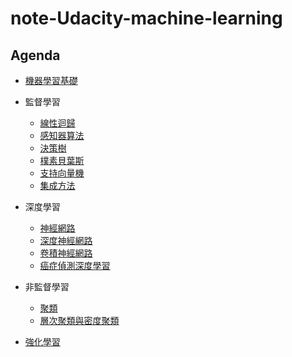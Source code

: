 # note-Udacity-machine-learning

## Agenda

- [機器學習基礎](https://github.com/htaiwan/note-Udacity-machine-learning/blob/master/機器學習基礎.md)
- 監督學習
	- [線性迴歸](https://github.com/htaiwan/note-Udacity-machine-learning/blob/master/線性迴歸.md)
	- [感知器算法](https://github.com/htaiwan/note-Udacity-machine-learning/blob/master/感知器算法.md)
	- [決策樹](https://github.com/htaiwan/note-Udacity-machine-learning/blob/master/決策樹.md)
	- [樸素貝葉斯](https://github.com/htaiwan/note-Udacity-machine-learning/blob/master/樸素貝葉斯.md)
	- [支持向量機](https://github.com/htaiwan/note-Udacity-machine-learning/blob/master/支持向量機.md)
	- [集成方法](https://github.com/htaiwan/note-Udacity-machine-learning/blob/master/集成方法.md)

- 深度學習
	- [神經網路](https://github.com/htaiwan/note-Udacity-machine-learning/blob/master/神經網路.md)
	- [深度神經網路](https://github.com/htaiwan/note-Udacity-machine-learning/blob/master/深度神經網路.md)
	- [卷積神經網路](https://github.com/htaiwan/note-Udacity-machine-learning/blob/master/卷積神經網路.md)
	- [癌症偵測深度學習](https://github.com/htaiwan/note-Udacity-machine-learning/blob/master/癌症偵測深度學習.md)
- 非監督學習
	- [聚類](https://github.com/htaiwan/note-Udacity-machine-learning/blob/master/聚類.md)
	- [層次聚類與密度聚類](https://github.com/htaiwan/note-Udacity-machine-learning/blob/master/層次聚類法與密度聚類.md)
- [強化學習]()